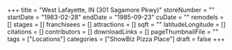 +++
title = "West Lafayette, IN (301 Sagamore Pkwy)"
storeNumber = ""
startDate = "1983-02-28"
endDate = "1985-09-23"
cuDate = ""
remodels = []
stages = []
franchisees = []
attractions = []
sqft = ""
latitudeLongitude = []
citations = []
contributors = []
downloadLinks = []
pageThumbnailFile = ""
tags = ["Locations"]
categories = ["ShowBiz Pizza Place"]
draft = false
+++
